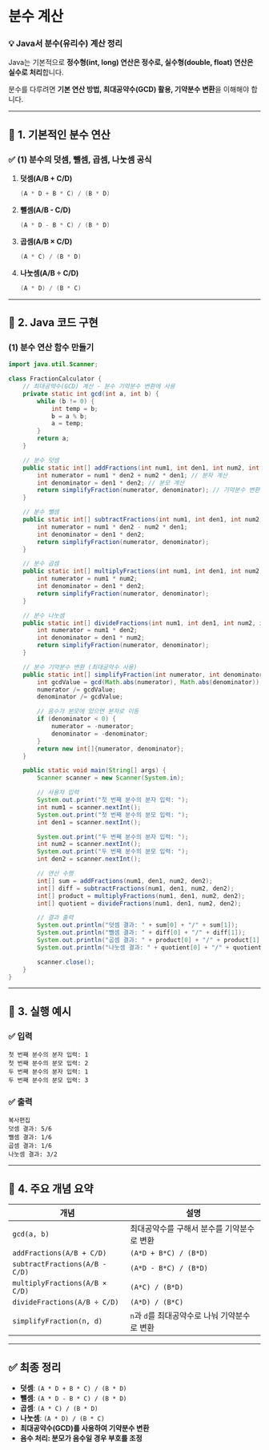 # 분수 계산

### **💡 Java서 분수(유리수) 계산 정리**

Java는 기본적으로 **정수형(int, long) 연산은 정수로, 실수형(double, float) 연산은 실수로 처리**합니다.

분수를 다루려면 **기본 연산 방법, 최대공약수(GCD) 활용, 기약분수 변환**을 이해해야 합니다.

---

## **🔹 1. 기본적인 분수 연산**

### ✅ **(1) 분수의 덧셈, 뺄셈, 곱셈, 나눗셈 공식**

1. **덧셈(A/B + C/D)**

   ```java
   (A * D + B * C) / (B * D)
   ```

2. **뺄셈(A/B - C/D)**

   ```java
   (A * D - B * C) / (B * D)
   ```

3. **곱셈(A/B × C/D)**

   ```java
   (A * C) / (B * D)
   ```

4. **나눗셈(A/B ÷ C/D)**

   ```java
   (A * D) / (B * C)
   ```

---

## **🔹 2. Java 코드 구현**

### **(1) 분수 연산 함수 만들기**

```java
import java.util.Scanner;

class FractionCalculator {
    // 최대공약수(GCD) 계산 - 분수 기약분수 변환에 사용
    private static int gcd(int a, int b) {
        while (b != 0) {
            int temp = b;
            b = a % b;
            a = temp;
        }
        return a;
    }

    // 분수 덧셈
    public static int[] addFractions(int num1, int den1, int num2, int den2) {
        int numerator = num1 * den2 + num2 * den1; // 분자 계산
        int denominator = den1 * den2; // 분모 계산
        return simplifyFraction(numerator, denominator); // 기약분수 변환
    }

    // 분수 뺄셈
    public static int[] subtractFractions(int num1, int den1, int num2, int den2) {
        int numerator = num1 * den2 - num2 * den1;
        int denominator = den1 * den2;
        return simplifyFraction(numerator, denominator);
    }

    // 분수 곱셈
    public static int[] multiplyFractions(int num1, int den1, int num2, int den2) {
        int numerator = num1 * num2;
        int denominator = den1 * den2;
        return simplifyFraction(numerator, denominator);
    }

    // 분수 나눗셈
    public static int[] divideFractions(int num1, int den1, int num2, int den2) {
        int numerator = num1 * den2;
        int denominator = den1 * num2;
        return simplifyFraction(numerator, denominator);
    }

    // 분수 기약분수 변환 (최대공약수 사용)
    public static int[] simplifyFraction(int numerator, int denominator) {
        int gcdValue = gcd(Math.abs(numerator), Math.abs(denominator)); // 절댓값으로 GCD 계산
        numerator /= gcdValue;
        denominator /= gcdValue;

        // 음수가 분모에 있으면 분자로 이동
        if (denominator < 0) {
            numerator = -numerator;
            denominator = -denominator;
        }
        return new int[]{numerator, denominator};
    }

    public static void main(String[] args) {
        Scanner scanner = new Scanner(System.in);

        // 사용자 입력
        System.out.print("첫 번째 분수의 분자 입력: ");
        int num1 = scanner.nextInt();
        System.out.print("첫 번째 분수의 분모 입력: ");
        int den1 = scanner.nextInt();

        System.out.print("두 번째 분수의 분자 입력: ");
        int num2 = scanner.nextInt();
        System.out.print("두 번째 분수의 분모 입력: ");
        int den2 = scanner.nextInt();

        // 연산 수행
        int[] sum = addFractions(num1, den1, num2, den2);
        int[] diff = subtractFractions(num1, den1, num2, den2);
        int[] product = multiplyFractions(num1, den1, num2, den2);
        int[] quotient = divideFractions(num1, den1, num2, den2);

        // 결과 출력
        System.out.println("덧셈 결과: " + sum[0] + "/" + sum[1]);
        System.out.println("뺄셈 결과: " + diff[0] + "/" + diff[1]);
        System.out.println("곱셈 결과: " + product[0] + "/" + product[1]);
        System.out.println("나눗셈 결과: " + quotient[0] + "/" + quotient[1]);

        scanner.close();
    }
}
```

---

## **🔹 3. 실행 예시**

### ✅ **입력**

```
첫 번째 분수의 분자 입력: 1
첫 번째 분수의 분모 입력: 2
두 번째 분수의 분자 입력: 1
두 번째 분수의 분모 입력: 3
```

### ✅ **출력**

```
복사편집
덧셈 결과: 5/6
뺄셈 결과: 1/6
곱셈 결과: 1/6
나눗셈 결과: 3/2
```

---

## **🔹 4. 주요 개념 요약**

| 개념                           | 설명                                          |
| ------------------------------ | --------------------------------------------- |
| `gcd(a, b)`                    | 최대공약수를 구해서 분수를 기약분수로 변환    |
| `addFractions(A/B + C/D)`      | `(A*D + B*C) / (B*D)`                         |
| `subtractFractions(A/B - C/D)` | `(A*D - B*C) / (B*D)`                         |
| `multiplyFractions(A/B × C/D)` | `(A*C) / (B*D)`                               |
| `divideFractions(A/B ÷ C/D)`   | `(A*D) / (B*C)`                               |
| `simplifyFraction(n, d)`       | `n`과 `d`를 최대공약수로 나눠 기약분수로 변환 |

---

## **✅ 최종 정리**

- **덧셈**: `(A * D + B * C) / (B * D)`
- **뺄셈**: `(A * D - B * C) / (B * D)`
- **곱셈**: `(A * C) / (B * D)`
- **나눗셈**: `(A * D) / (B * C)`
- **최대공약수(GCD)를 사용하여 기약분수 변환**
- **음수 처리: 분모가 음수일 경우 부호를 조정**
